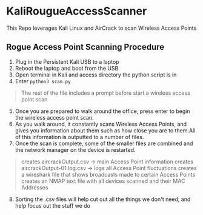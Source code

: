 # KaliRougueAccessScanner
This Repo leverages Kali Linux and AirCrack to scan Wireless Access Points


## Rogue Access Point Scanning Procedure

1. Plug in the Persistent Kali USB to a laptop
2. Reboot the laptop and boot from the USB
3. Open terminal in Kali and access directory the python script is in
4. Enter `python3 scan.py`

> The rest of the file includes a prompt before start a wireless access point scan

5. Once you are prepared to walk around the office, press enter to begin the wireless access point scan.
6. As you walk around, it constantly scans Wireless Access Points, and gives you information about them such as how close you are to them.All of this information is outputted to a number of files.
7. Once the scan is complete, some of the smaller files are combined and the network manager on the device is restarted.
> creates aircrackOutput.csv -> main Access Point information
> creates aircrackOutput-01.log.csv -> logs all Access Point fluctuations
> creates a wireshark file that shows broadcasts made to certain Access Points
> creates an NMAP text file with all devices scanned and their MAC Addresses
8. Sorting the .csv files will help cut out all the things we don't need, and help focus out the stuff we do
